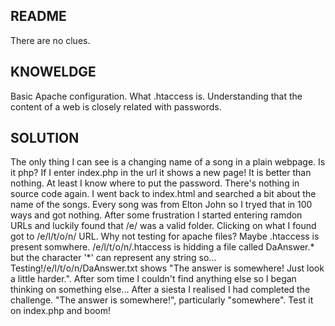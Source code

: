 README
------

There are no clues.


KNOWELDGE
---------

Basic Apache configuration. What .htaccess is. Understanding that the content of a web is closely related with passwords.


SOLUTION
--------

The only thing I can see is a changing name of a song in a plain webpage. Is it php? If I enter index.php in the url it shows a new page! It is better than nothing. At least I know where to put the password. There's nothing in source code again. I went back to index.html and searched a bit about the name of the songs. Every song was from Elton John so I tryed that in 100 ways and got nothing. After some frustration I started entering ramdon URLs and luckily found that /e/ was a valid folder. Clicking on what I found got to /e/l/t/o/n/ URL. Why not testing for apache files? Maybe .htaccess is present somwhere. /e/l/t/o/n/.htaccess is hidding a file called DaAnswer.* but the character '*' can represent any string so... Testing!/e/l/t/o/n/DaAnswer.txt shows "The answer is somewhere! Just look a little harder.". After som time I couldn't find anything else so I began thinking on something else... After a siesta I realised I had completed the challenge. "The answer is somewhere!", particularly "somewhere". 
Test it on index.php and boom!
